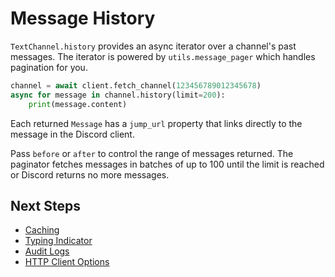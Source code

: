 # Message History

`TextChannel.history` provides an async iterator over a channel's past messages. The iterator is powered by `utils.message_pager` which handles pagination for you.

```python
channel = await client.fetch_channel(123456789012345678)
async for message in channel.history(limit=200):
    print(message.content)
```

Each returned `Message` has a ``jump_url`` property that links directly to the
message in the Discord client.

Pass `before` or `after` to control the range of messages returned. The paginator fetches messages in batches of up to 100 until the limit is reached or Discord returns no more messages.

## Next Steps

- [Caching](caching.md)
- [Typing Indicator](typing_indicator.md)
- [Audit Logs](audit_logs.md)
- [HTTP Client Options](http_client.md)
